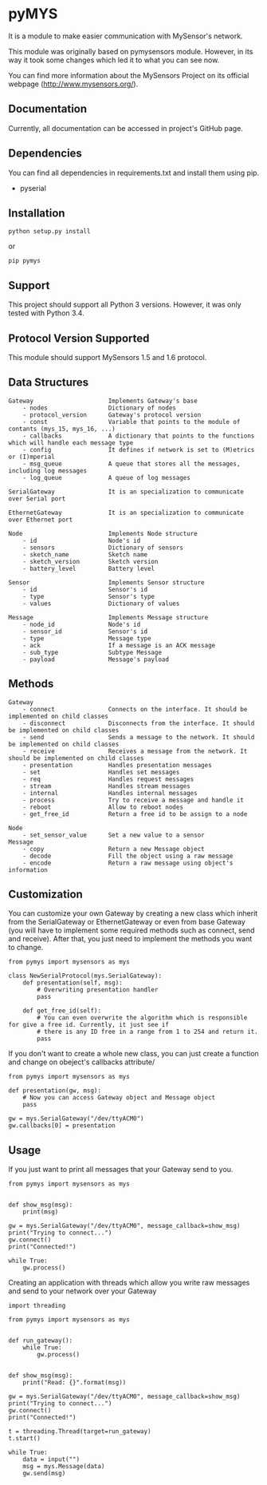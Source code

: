 # pyMYS
It is a module to make easier communication with MySensor's network.

This module was originally based on pymysensors module. However, in its way it took some changes which led it to what 
you can see now.

You can find more information about the MySensors Project on its official webpage (http://www.mysensors.org/).

## Documentation

Currently, all documentation can be accessed in project's GitHub page.

## Dependencies

You can find all dependencies in requirements.txt and
install them using pip.

- pyserial

## Installation

    python setup.py install

or

    pip pymys

## Support

This project should support all Python 3 versions. However, it was only tested with Python 3.4.

## Protocol Version Supported

This module should support MySensors 1.5 and 1.6 protocol.

## Data Structures

    Gateway                     Implements Gateway's base
        - nodes                 Dictionary of nodes
        - protocol_version      Gateway's protocol version
        - const                 Variable that points to the module of contants (mys_15, mys_16, ...)
        - callbacks             A dictionary that points to the functions which will handle each message type
        - config                It defines if network is set to (M)etrics or (I)mperial
        - msg_queue             A queue that stores all the messages, including log messages
        - log_queue             A queue of log messages
    
    SerialGateway               It is an specialization to communicate over Serial port
    
    EthernetGateway             It is an specialization to communicate over Ethernet port
    
    Node                        Implements Node structure
        - id                    Node's id
        - sensors               Dictionary of sensors
        - sketch_name           Sketch name
        - sketch_version        Sketch version
        - battery_level         Battery level
    
    Sensor                      Implements Sensor structure
        - id                    Sensor's id
        - type                  Sensor's type
        - values                Dictionary of values
    
    Message                     Implements Message structure
        - node_id               Node's id
        - sensor_id             Sensor's id
        - type                  Message type
        - ack                   If a message is an ACK message
        - sub_type              Subtype Message
        - payload               Message's payload

## Methods

    Gateway
        - connect               Connects on the interface. It should be implemented on child classes
        - disconnect            Disconnects from the interface. It should be implemented on child classes
        - send                  Sends a message to the network. It should be implemented on child classes
        - receive               Receives a message from the network. It should be implemented on child classes
        - presentation          Handles presentation messages
        - set                   Handles set messages
        - req                   Handles request messages
        - stream                Handles stream messages
        - internal              Handles internal messages
        - process               Try to receive a message and handle it
        - reboot                Allow to reboot nodes
        - get_free_id           Return a free id to be assign to a node
    
    Node    
        - set_sensor_value      Set a new value to a sensor
    Message
        - copy                  Return a new Message object
        - decode                Fill the object using a raw message
        - encode                Return a raw message using object's information

## Customization

You can customize your own Gateway by creating a new class which inherit from the SerialGateway or EthernetGateway or 
even from base Gateway (you will have to implement some required methods such as connect, send and receive). After that, 
you just need to implement the methods you want to change.

    from pymys import mysensors as mys
    
    class NewSerialProtocol(mys.SerialGateway):
        def presentation(self, msg):
            # Overwriting presentation handler
            pass
        
        def get_free_id(self):
            # You can even overwrite the algorithm which is responsible for give a free id. Currently, it just see if 
            # there is any ID free in a range from 1 to 254 and return it.
            pass

If you don't want to create a whole new class, you can just create a function and change on obeject's callbacks attribute/

    from pymys import mysensors as mys
    
    def presentation(gw, msg):
        # Now you can access Gateway object and Message object
        pass
    
    gw = mys.SerialGateway("/dev/ttyACM0")
    gw.callbacks[0] = presentation

## Usage

If you just want to print all messages that your Gateway send to you.

    from pymys import mysensors as mys


    def show_msg(msg):
        print(msg)
    
    gw = mys.SerialGateway("/dev/ttyACM0", message_callback=show_msg)
    print("Trying to connect...")
    gw.connect()
    print("Connected!")
    
    while True:
        gw.process()

Creating an application with threads which allow you write raw messages and send to your network over your Gateway

    import threading
    
    from pymys import mysensors as mys
    
    
    def run_gateway():
        while True:
            gw.process()
    
    
    def show_msg(msg):
        print("Read: {}".format(msg))
    
    gw = mys.SerialGateway("/dev/ttyACM0", message_callback=show_msg)
    print("Trying to connect...")
    gw.connect()
    print("Connected!")
    
    t = threading.Thread(target=run_gateway)
    t.start()
    
    while True:
        data = input("")
        msg = mys.Message(data)
        gw.send(msg)